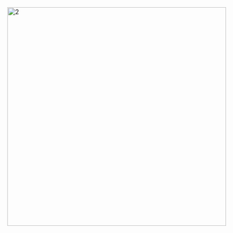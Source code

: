 <img width="500" alt="2" src="https://github.com/user-attachments/assets/e4ce5d68-ef38-41a7-8033-e0b8fd74ab95">
